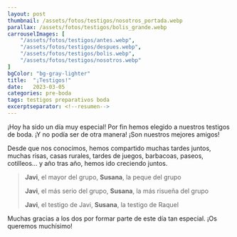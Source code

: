 ```yaml
---
layout: post
thumbnail: /assets/fotos/testigos/nosotros_portada.webp
parallax: /assets/fotos/testigos/bolis_grande.webp
carrouselImages: [
	"/assets/fotos/testigos/antes.webp",
	"/assets/fotos/testigos/despues.webp",
	"/assets/fotos/testigos/bolis.webp",
	"/assets/fotos/testigos/nosotros.webp"
]
bgColor: "bg-gray-lighter"
title:  "¡Testigos!"
date:   2023-03-05
categories: pre-boda
tags: testigos preparativos boda
excerptseparator: <!--resumen-->
---
```


¡Hoy ha sido un día muy especial! Por fin hemos elegido a nuestros testigos de boda. ¡Y no podía ser de otra manera! ¡Son nuestros mejores amigos!

Desde que nos conocimos, hemos compartido muchas tardes juntos, muchas risas, casas rurales, tardes de juegos, barbacoas, paseos, cotilleos... y año tras año, hemos ido creciendo juntos.

> **Javi**, el mayor del grupo, **Susana**, la peque del grupo
> 
> **Javi**, el más serio del grupo, **Susana**, la más risueña del grupo
> 
> **Javi**, el testigo de Javi, **Susana**, la testigo de Raquel

Muchas gracias a los dos por formar parte de este día tan especial. ¡Os queremos muchísimo!
